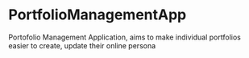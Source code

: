 # PortfolioManagementApp
Portofolio Management Application, aims to make individual portfolios easier to create, update their online persona
